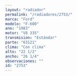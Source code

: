 ```yaml
---
layout: "radiador"
permalink: "/radiadores/2753/"
marca: "Ford"
modelo: "F-600"
ano: "1983"
motor: "V8 335"
transmision: "Estándar"
parte: "63121"
clima: "Con clima"
alto: "22 1/2"
ancho: "26 1/4"
observaciones: ""
id: "2753"
---
```


